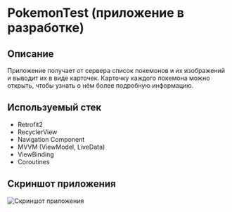 # PokemonTest (приложение в разработке)
## Описание
Приложение получает от сервера список покемонов и их изображений и выводит их в виде карточек. Карточку каждого покемона можно открыть, чтобы узнать о нём более подробную информацию. 
## Используемый стек
*   Retrofit2
*   RecyclerView
*   Navigation Component
*   MVVM (ViewModel, LiveData)
*   ViewBinding
*   Coroutines

## Скриншот приложения

![Скриншот приложения]()
